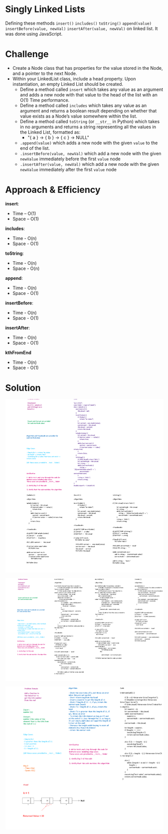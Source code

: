 # Singly Linked Lists

Defining these methods `insert()` `includes()` `toString()` `append(value)` `insertBefore(value, newVal)` `insertAfter(value, newVal)` on linked list. It was done using JavaScript.


# Challenge

- Create a Node class that has properties for the value stored in the Node, and a pointer to the next Node.
- Within your LinkedList class, include a head property. Upon instantiation, an empty Linked List should be created.
   - Define a method called `insert` which takes any value as an argument and adds a new node with that value to the head of the list with an O(1) Time performance.
   - Define a method called `includes` which takes any value as an argument and returns a boolean result depending on whether that value exists as a Node’s value somewhere within the list.
   - Define a method called `toString` (or `__str__` in Python) which takes in no arguments and returns a string representing all the values in the Linked List, formatted as:
      - "{ a } -> { b } -> { c } -> NULL"
   - `.append(value)` which adds a new node with the given `value` to the end of the list.
   - `.insertBefore(value, newVal)` which add a new node with the given `newValue` immediately before the first `value` node
   - `.insertAfter(value, newVal)` which add a new node with the given `newValue` immediately after the first `value` node




# Approach & Efficiency

**insert**:

- Time – O(1)
- Space – O(1)

**includes**:

- Time - O(n)
- Space - O(1)

**toString**:

- Time - O(n)
- Space - O(n)

**append**:

- Time - O(n)
- Space - O(1)

**insertBefore**:

- Time - O(n)
- Space - O(1)

**insertAfter**:

- Time - O(n)
- Space - O(1)

**kthFromEnd**

- Time - O(n)
- Space - O(1)



# Solution

![linked-lists-cc05](assets/linkedList-cc05.png)

![linked-lists-cc06](assets/linkedList-cc06.png)

![linked-lists-cc07](assets/ll-kth-1.png)






